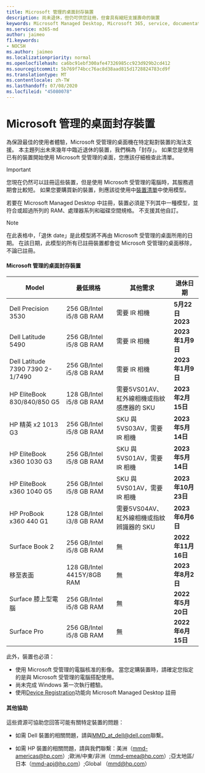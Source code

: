 ```yaml
---
title: Microsoft 管理的桌面封存裝置
description: 尚未退休，但仍可供您註冊，但會具有縮短支援壽命的裝置
keywords: Microsoft Managed Desktop, Microsoft 365, service, documentation, Microsoft 受管理的電腦, Microsoft 365, 服務, 文件
ms.service: m365-md
author: jaimeo
f1.keywords:
- NOCSH
ms.author: jaimeo
ms.localizationpriority: normal
ms.openlocfilehash: ca6bc91ebf300afe47326985cc923d929b2cd412
ms.sourcegitcommit: 5b769f74bcc76ac8d38aad815d1728824783cd9f
ms.translationtype: MT
ms.contentlocale: zh-TW
ms.lasthandoff: 07/08/2020
ms.locfileid: "45080078"
---
```

# <a name="microsoft-managed-desktop-archived-devices"></a>Microsoft 管理的桌面封存裝置

為保證最佳的使用者體驗，Microsoft 受管理的桌面機在特定點對裝置的淘汰支援。 本主題列出未來幾年中臨近退休的裝置，我們稱為「封存」。 如果您是使用已有的裝置開始使用 Microsoft 受管理的桌面，您應該仔細檢查此清單。

>[!IMPORTANT]
>您現在仍然可以註冊這些裝置，但是使用 Microsoft 受管理的電腦時，其服務週期會比較短。 如果您要購買新的裝置，則應該從使用中[裝置清單](./device-list.md)中使用模型。

<!-- Microsoft 365 E5; Device as a Service -->
<!-- Split from device & technologies topic. Destination topic for aka.ms/device-list  -->
若要在 Microsoft Managed Desktop 中註冊，裝置必須是下列其中一種模型，並符合或超過所列的 RAM、處理器系列和磁碟空間規格。 不支援其他自訂。



>[!NOTE]
>在此表格中，「退休 date」是此模型將不再由 Microsoft 受管理的桌面所用的日期。 在該日期，此模型的所有已註冊裝置都會從 Microsoft 受管理的桌面移除，不論已註冊。

#### <a name="microsoft-managed-desktop-archived-devices"></a>Microsoft 管理的桌面封存裝置

| Model  | 最低規格  | 其他需求   | 退休日期 |
|---------|---------|---------|---------|
| Dell Precision 3530| 256 GB/Intel i5/8 GB RAM | 需要 IR 相機 | **5月22日2023** |
| Dell Latitude 5490| 256 GB/Intel i5/8 GB RAM | 需要 IR 相機 | **2023年1月9日** |
| Dell Latitude 7390 7390 2-1/7490 | 256 GB/Intel i5/8 GB RAM   | 需要 IR 相機 | **2023年1月9日** |
|HP EliteBook 830/840/850 G5| 128 GB/Intel i5/8 GB RAM | 需要5VS01AV、紅外線相機或指紋感應器的 SKU  | **2023年2月15日** |
|HP 精英 x2 1013 G3| 256 GB/Intel i5/8 GB RAM | SKU 與5VS03AV，需要 IR 相機 |**2023年5月14日** |
|HP EliteBook x360 1030 G3| 256 GB/Intel i5/8 GB RAM | SKU 與5VS01AV，需要 IR 相機 |**2023年5月14日** |
|HP EliteBook x360 1040 G5| 256 GB/Intel i5/8 GB RAM | SKU 與5VS01AV，需要 IR 相機 | **2023年10月23日** |
|HP ProBook x360 440 G1| 128 GB/Intel i3/8 GB RAM | 需要5VS04AV、紅外線相機或指紋辨識器的 SKU | **2023年6月6日** |
|Surface Book 2| 256 GB/Intel i5/8 GB RAM | 無 | **2022年11月16日** |
|移至表面| 128 GB/Intel 4415Y/8GB RAM | 無 | **2023年8月2日** |
|Surface 膝上型電腦| 256 GB/Intel i5/8 GB RAM | 無 | **2022年5月20日** |
|Surface Pro| 256 GB/Intel i5/8 GB RAM | 無 | **2022年6月15日** |


此外，裝置也必須：

- 使用 Microsoft 受管理的電腦核准的影像。 當您定購裝置時，請確定您指定的是與 Microsoft 受管理的電腦搭配使用。
- 尚未完成 Windows 第一次執行體驗。
- 使用[Device Registration](https://aka.ms/mmddrhelp)功能向 Microsoft Managed Desktop 註冊

#### <a name="additional-help"></a>其他協助

這些資源可協助您回答可能有關特定裝置的問題：

- 如需 Dell 裝置的相關問題，請與[MMD_at_dell@dell.com](mailto:MMD_at_dell@dell.com)聯繫。

- 如需 HP 裝置的相關問題，請與我們聯繫：美洲（[mmd-americas@hp.com](mailto:mmd-americas@hp.com)）;歐洲/中東/非洲（[mmd-emea@hp.com](mailto:mmd-emea@hp.com)）;亞太地區/日本（[mmd-apj@hp.com](mailto:mmd-apj@hp.com)）;Global （[mmd@hp.com](mailto:mmd@hp.com)）
